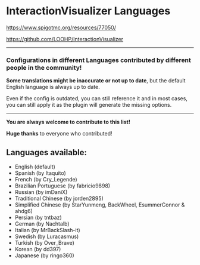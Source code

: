 # InteractionVisualizer Languages

https://www.spigotmc.org/resources/77050/

https://github.com/LOOHP/InteractionVisualizer

***
### Configurations in different Languages contributed by different people in the community!

**Some translations might be inaccurate or not up to date**, but the default English language is always up to date.

Even if the config is outdated, you can still reference it and in most cases, you can still apply it as the plugin will generate the missing options.

***

**You are always welcome to contribute to this list!**

**Huge thanks** to everyone who contributed!

## Languages available:
- English (default)
- Spanish (by Itaquito)
- French (by Cry_Legende)
- Brazilian Portuguese (by fabricio9898)
- Russian (by imDaniX)
- Traditional Chinese (by jorden2895)
- Simplified Chinese (by StarYunmeng, BackWheel, EsummerConnor & ahdg6)
- Persian (by tntbaz)
- German (by Nachtalb)
- Italian (by MrBackSlash-it)
- Swedish (by Luracasmus)
- Turkish (by Over_Brave)
- Korean (by dd397)
- Japanese (by ringo360)
